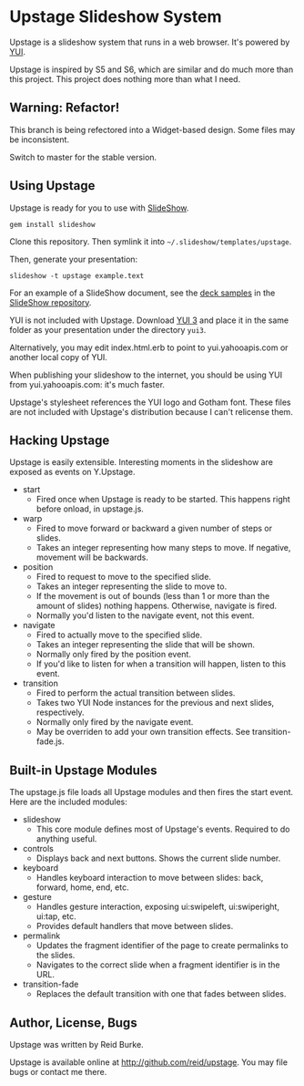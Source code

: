 Upstage Slideshow System
========================

Upstage is a slideshow system that runs in a web browser. It's powered by [YUI][].

Upstage is inspired by S5 and S6, which are similar and do much more than this project. This project does nothing more than what I need.

Warning: Refactor!
------------------

This branch is being refectored into a Widget-based design. Some files may be inconsistent.

Switch to master for the stable version.

Using Upstage
-------------

Upstage is ready for you to use with [SlideShow][].

    gem install slideshow

Clone this repository. Then symlink it into `~/.slideshow/templates/upstage`.

Then, generate your presentation:

    slideshow -t upstage example.text

For an example of a SlideShow document, see the [deck samples][samples] in the [SlideShow repository][s9].

YUI is not included with Upstage. Download [YUI 3][] and place it in the same folder as your presentation under the directory `yui3`.

Alternatively, you may edit index.html.erb to point to yui.yahooapis.com or another local copy of YUI.

When publishing your slideshow to the internet, you should be using YUI from yui.yahooapis.com: it's much faster.

Upstage's stylesheet references the YUI logo and Gotham font. These files are not included with Upstage's distribution because I can't relicense them.

Hacking Upstage
---------------

Upstage is easily extensible. Interesting moments in the slideshow are exposed as events on Y.Upstage.

- start
    - Fired once when Upstage is ready to be started. This happens right before onload, in upstage.js.
- warp
    - Fired to move forward or backward a given number of steps or slides.
    - Takes an integer representing how many steps to move. If negative, movement will be backwards.
- position
    - Fired to request to move to the specified slide.
    - Takes an integer representing the slide to move to.
    - If the movement is out of bounds (less than 1 or more than the amount of slides) nothing happens. Otherwise, navigate is fired.
    - Normally you'd listen to the navigate event, not this event.
- navigate
    - Fired to actually move to the specified slide.
    - Takes an integer representing the slide that will be shown.
    - Normally only fired by the position event.
    - If you'd like to listen for when a transition will happen, listen to this event.
- transition
    - Fired to perform the actual transition between slides.
    - Takes two YUI Node instances for the previous and next slides, respectively.
    - Normally only fired by the navigate event.
    - May be overriden to add your own transition effects. See transition-fade.js.

Built-in Upstage Modules
------------------------

The upstage.js file loads all Upstage modules and then fires the start event. Here are the included modules:

- slideshow
    - This core module defines most of Upstage's events. Required to do anything useful.
- controls
    - Displays back and next buttons. Shows the current slide number.
- keyboard
    - Handles keyboard interaction to move between slides: back, forward, home, end, etc.
- gesture
    - Handles gesture interaction, exposing ui:swipeleft, ui:swiperight, ui:tap, etc.
    - Provides default handlers that move between slides.
- permalink
    - Updates the fragment identifier of the page to create permalinks to the slides.
    - Navigates to the correct slide when a fragment identifier is in the URL.
- transition-fade
    - Replaces the default transition with one that fades between slides.

Author, License, Bugs
---------------------

Upstage was written by Reid Burke.

Upstage is available online at <http://github.com/reid/upstage>. You may file bugs or contact me there.

  [YUI]: http://yuilibrary.com/
  [SlideShow]: http://slideshow.rubyforge.org/
  [s9]: https://github.com/geraldb/slideshow/
  [samples]: https://github.com/geraldb/slideshow/tree/master/samples/
  [decks]: http://github.com/reid/decks
  [YUI 3]: http://yuilibrary.com/projects/yui3
